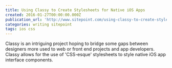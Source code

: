 ```yaml
---
title: Using Classy to Create Stylesheets for Native iOS Apps
created: 2016-01-27T00:00:00.000Z
publication_url: 'http://www.sitepoint.com/using-classy-to-create-stylesheets-for-native-ios-apps/'
categories: writing sitepoint
tags: ios css
---
```


Classy is an intriguing project hoping to bridge some gaps between designers more used to web or front end projects and app developers. Classy allows for the use of 'CSS-esque' stylesheets to style native iOS app interface components.
